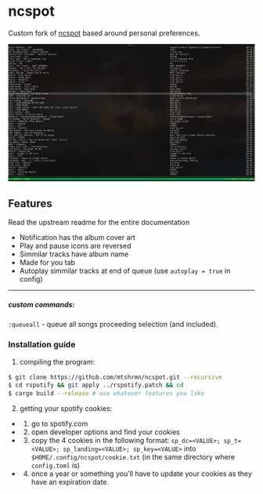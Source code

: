 # ncspot

Custom fork of [ncspot](https://github.com/hrkfdn/ncspot) based around personal preferences.

![Screenshot](screenshots/screenshot.png)
## Features
Read the upstream readme for the entire documentation

* Notification has the album cover art
* Play and pause icons are reversed
* Simmilar tracks have album name
* Made for you tab
* Autoplay simmilar tracks at end of queue (use `autoplay = true` in config)
--- 

##### custom commands:
`:queueall` - queue all songs proceeding selection (and included).

### Installation guide
1. compiling the program:
```sh
$ git clone https://github.com/mtshrmn/ncspot.git --recursive
$ cd rspotify && git apply ../rspotify.patch && cd
$ cargo build --release # use whatever features you like
```
2. getting your spotify cookies:
 - 1. go to spotify.com
 - 2. open developer options and find your cookies
 - 3. copy the 4 cookies in the following format: `sp_dc=<VALUE>; sp_t=<VALUE>; sp_landing=<VALUE>; sp_key=<VALUE>` into `$HOME/.config/ncspot/cookie.txt` (in the same directory where `config.toml` is)
 - 4. once a year or something you'll have to update your cookies as they have an expiration date.

